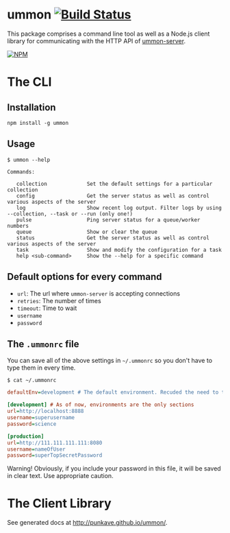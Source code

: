 # ummon [![Build Status](https://secure.travis-ci.org/punkave/ummon.png?branch=master)](http://travis-ci.org/punkave/ummon)

This package comprises a command line tool as well as a Node.js client library for communicating with the HTTP API of [ummon-server](https://github.com/punkave/ummon-server).

[![NPM](https://nodei.co/npm/ummon.png)](https://nodei.co/npm/ummon/)

# The CLI

## Installation

```
npm install -g ummon
```

## Usage

```
$ ummon --help

Commands:

   collection             Set the default settings for a particular collection
   config                 Get the server status as well as control various aspects of the server
   log                    Show recent log output. Filter logs by using --collection, --task or --run (only one!)
   pulse                  Ping server status for a queue/worker numbers
   queue                  Show or clear the queue
   status                 Get the server status as well as control various aspects of the server
   task                   Show and modify the configuration for a task
   help <sub-command>     Show the --help for a specific command

```

## Default options for every command

* `url`: The url where `ummon-server` is accepting connections
* `retries`: The number of times
* `timeout`: Time to wait
* `username`
* `password`

## The `.ummonrc` file

You can save all of the above settings in `~/.ummonrc` so you don't have to type them in every time.

`$ cat ~/.ummonrc`
```ini
defaultEnv=development # The default environment. Recuded the need to type --env development

[development] # As of now, environments are the only sections
url=http://localhost:8888
username=superusername
password=science

[production]
url=http://111.111.111.111:8080
username=nameOfUser
password=superTopSecretPassword
```

Warning! Obviously, if you include your password in this file, it will be saved in clear text. Use appropriate caution.

# The Client Library

See generated docs at http://punkave.github.io/ummon/.
